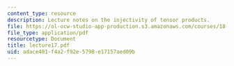 ```yaml
---
content_type: resource
description: Lecture notes on the injectivity of tensor products.
file: https://ol-ocw-studio-app-production.s3.amazonaws.com/courses/18-917-topics-in-algebraic-topology-the-sullivan-conjecture-fall-2007/adace401f4a2f92e5798e17157aed09b_lecture17.pdf
file_type: application/pdf
resourcetype: Document
title: lecture17.pdf
uid: adace401-f4a2-f92e-5798-e17157aed09b
---
```

